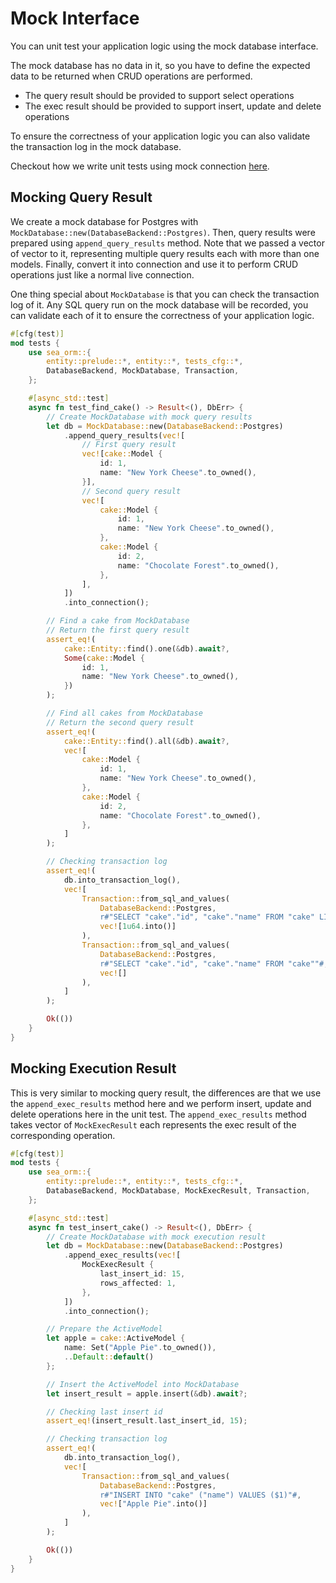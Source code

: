 # Mock Interface

You can unit test your application logic using the mock database interface.

The mock database has no data in it, so you have to define the expected data to be returned when CRUD operations are performed.
- The query result should be provided to support select operations
- The exec result should be provided to support insert, update and delete operations

To ensure the correctness of your application logic you can also validate the transaction log in the mock database.

Checkout how we write unit tests using mock connection [here](https://github.com/SeaQL/sea-orm/blob/master/src/executor/paginator.rs#L159).

## Mocking Query Result

We create a mock database for Postgres with `MockDatabase::new(DatabaseBackend::Postgres)`. Then, query results were prepared using `append_query_results` method. Note that we passed a vector of vector to it, representing multiple query results each with more than one models. Finally, convert it into connection and use it to perform CRUD operations just like a normal live connection.

One thing special about `MockDatabase` is that you can check the transaction log of it. Any SQL query run on the mock database will be recorded, you can validate each of it to ensure the correctness of your application logic.

```rust
#[cfg(test)]
mod tests {
    use sea_orm::{
        entity::prelude::*, entity::*, tests_cfg::*,
        DatabaseBackend, MockDatabase, Transaction,
    };

    #[async_std::test]
    async fn test_find_cake() -> Result<(), DbErr> {
        // Create MockDatabase with mock query results
        let db = MockDatabase::new(DatabaseBackend::Postgres)
            .append_query_results(vec![
                // First query result
                vec![cake::Model {
                    id: 1,
                    name: "New York Cheese".to_owned(),
                }],
                // Second query result
                vec![
                    cake::Model {
                        id: 1,
                        name: "New York Cheese".to_owned(),
                    },
                    cake::Model {
                        id: 2,
                        name: "Chocolate Forest".to_owned(),
                    },
                ],
            ])
            .into_connection();

        // Find a cake from MockDatabase
        // Return the first query result
        assert_eq!(
            cake::Entity::find().one(&db).await?,
            Some(cake::Model {
                id: 1,
                name: "New York Cheese".to_owned(),
            })
        );

        // Find all cakes from MockDatabase
        // Return the second query result
        assert_eq!(
            cake::Entity::find().all(&db).await?,
            vec![
                cake::Model {
                    id: 1,
                    name: "New York Cheese".to_owned(),
                },
                cake::Model {
                    id: 2,
                    name: "Chocolate Forest".to_owned(),
                },
            ]
        );

        // Checking transaction log
        assert_eq!(
            db.into_transaction_log(),
            vec![
                Transaction::from_sql_and_values(
                    DatabaseBackend::Postgres,
                    r#"SELECT "cake"."id", "cake"."name" FROM "cake" LIMIT $1"#,
                    vec![1u64.into()]
                ),
                Transaction::from_sql_and_values(
                    DatabaseBackend::Postgres,
                    r#"SELECT "cake"."id", "cake"."name" FROM "cake""#,
                    vec![]
                ),
            ]
        );

        Ok(())
    }
}
```

## Mocking Execution Result

This is very similar to mocking query result, the differences are that we use the `append_exec_results` method here and we perform insert, update and delete operations here in the unit test. The `append_exec_results` method takes vector of `MockExecResult` each represents the exec result of the corresponding operation.

```rust
#[cfg(test)]
mod tests {
    use sea_orm::{
        entity::prelude::*, entity::*, tests_cfg::*,
        DatabaseBackend, MockDatabase, MockExecResult, Transaction,
    };

    #[async_std::test]
    async fn test_insert_cake() -> Result<(), DbErr> {
        // Create MockDatabase with mock execution result
        let db = MockDatabase::new(DatabaseBackend::Postgres)
            .append_exec_results(vec![
                MockExecResult {
                    last_insert_id: 15,
                    rows_affected: 1,
                },
            ])
            .into_connection();

        // Prepare the ActiveModel
        let apple = cake::ActiveModel {
            name: Set("Apple Pie".to_owned()),
            ..Default::default()
        };

        // Insert the ActiveModel into MockDatabase
        let insert_result = apple.insert(&db).await?;

        // Checking last insert id
        assert_eq!(insert_result.last_insert_id, 15);

        // Checking transaction log
        assert_eq!(
            db.into_transaction_log(),
            vec![
                Transaction::from_sql_and_values(
                    DatabaseBackend::Postgres,
                    r#"INSERT INTO "cake" ("name") VALUES ($1)"#,
                    vec!["Apple Pie".into()]
                ),
            ]
        );

        Ok(())
    }
}
```
